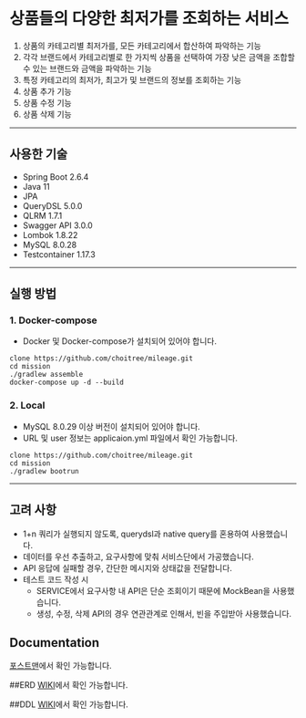 # 상품들의 다양한 최저가를 조회하는 서비스
1. 상품의 카테고리별 최저가를, 모든 카테고리에서 합산하여 파악하는 기능
2. 각각 브랜드에서 카테고리별로 한 가지씩 상품을 선택하여 가장 낮은 금액을 조합할 수 있는 브랜드와 금액을 파악하는 기능 
3. 특정 카테고리의 최저가, 최고가 및 브랜드의 정보를 조회하는 기능
4. 상품 추가 기능
5. 상품 수정 기능
6. 상품 삭제 기능

---
## 사용한 기술
- Spring Boot 2.6.4
- Java 11
- JPA 
- QueryDSL 5.0.0
- QLRM 1.7.1
- Swagger API 3.0.0
- Lombok 1.8.22
- MySQL 8.0.28
- Testcontainer 1.17.3

---
## 실행 방법
### 1. Docker-compose
- Docker 및 Docker-compose가 설치되어 있어야 합니다.
```
clone https://github.com/choitree/mileage.git
cd mission
./gradlew assemble
docker-compose up -d --build
```
### 2. Local
- MySQL 8.0.29 이상 버전이 설치되어 있어야 합니다.
- URL 및 user 정보는 applicaion.yml 파일에서 확인 가능합니다.
```
clone https://github.com/choitree/mileage.git
cd mission
./gradlew bootrun
```
---
## 고려 사항 
- 1+n 쿼리가 실행되지 않도록, querydsl과 native query를 혼용하여 사용했습니다.
- 데이터를 우선 추출하고, 요구사항에 맞춰 서비스단에서 가공했습니다.
- API 응답에 실패할 경우, 간단한 메시지와 상태값을 전달합니다.
- 테스트 코드 작성 시
  - SERVICE에서 요구사항 내 API은 단순 조회이기 때문에 MockBean을 사용했습니다.
  - 생성, 수정, 삭제 API의 경우 연관관계로 인해서, 빈을 주입받아 사용했습니다.
 
## Documentation
[포스트맨](https://documenter.getpostman.com/view/15294373/UzQvskDq)에서 확인 가능합니다.

##ERD
[WIKI](https://github.com/choitree/mission/wiki/ERD)에서 확인 가능합니다.  

##DDL
[WIKI](https://github.com/choitree/mission/wiki/DDL)에서 확인 가능합니다.
  